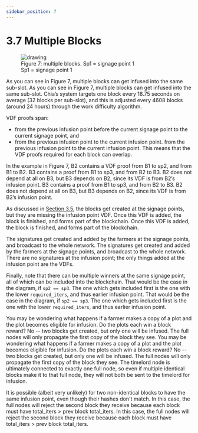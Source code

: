 ```yaml
---
sidebar_position: 7
---
```


# 3.7 Multiple Blocks

<figure>
<img src="/img/multiple_blocks.png" alt="drawing"/>
<figcaption>
Figure 7: multiple blocks. Sp1 = signage point 1
</figcaption> Sp1 = signage point 1
</figcaption>
</figure>

As you can see in Figure 7, multiple blocks can get infused into the same sub-slot. As you can see in Figure 7, multiple blocks can get infused into the same sub-slot. Chia’s system targets one block every 18.75 seconds on average (32 blocks per sub-slot), and this is adjusted every 4608 blocks (around 24 hours) through the work difficulty algorithm.

VDF proofs span:
* from the previous infusion point before the current signage point to the current signage point, and
* from the previous infusion point to the current infusion point. from the previous infusion point to the current infusion point. This means that the VDF proofs required for each block can overlap.

In the example in Figure 7, B2 contains a VDF proof from B1 to sp2, and from B1 to B2. B3 contains a proof from B1 to sp3, and from B2 to B3. B2 does not depend at all on B3, but B3 depends on B2, since its VDF is from B2’s infusion point. B3 contains a proof from B1 to sp3, and from B2 to B3. B2 does not depend at all on B3, but B3 depends on B2, since its VDF is from B2’s infusion point.

As discussed in [Section 3.5](/docs/03consensus/signage_points_and_infusion_points "Section 3.5: Signage Points and Infusion Points"), the blocks get created at the signage points, but they are missing the infusion point VDF. Once this VDF is added, the block is finished, and forms part of the blockchain. Once this VDF is added, the block is finished, and forms part of the blockchain.

The signatures get created and added by the farmers at the signage points, and broadcast to the whole network. The signatures get created and added by the farmers at the signage points, and broadcast to the whole network. There are no signatures at the infusion point; the only things added at the infusion point are the VDFs.

Finally, note that there can be multiple winners at the same signage point, all of which can be included into the blockchain. That would be the case in the diagram, if `sp2 == sp3`. The one which gets included first is the one with the lower `required_iters`, and thus earlier infusion point. That would be the case in the diagram, if `sp2 == sp3`. The one which gets included first is the one with the lower `required_iters`, and thus earlier infusion point.

You may be wondering what happens if a farmer makes a copy of a plot and the plot becomes eligible for infusion. Do the plots each win a block reward? No -- two blocks get created, but only one will be infused. The full nodes will only propagate the first copy of the block they see. You may be wondering what happens if a farmer makes a copy of a plot and the plot becomes eligible for infusion. Do the plots each win a block reward? No -- two blocks get created, but only one will be infused. The full nodes will only propagate the first copy of the block they see. The timelord node is ultimately connected to exactly one full node, so even if multiple identical blocks make it to that full node, they will not both be sent to the timelord for infusion.

It is possible (albeit very unlikely) for two non-identical blocks to have the same infusion point, even though their hashes don't match. In this case, the full nodes will reject the second block they receive because each block must have total_iters > prev block total_iters. In this case, the full nodes will reject the second block they receive because each block must have total_iters > prev block total_iters. 
